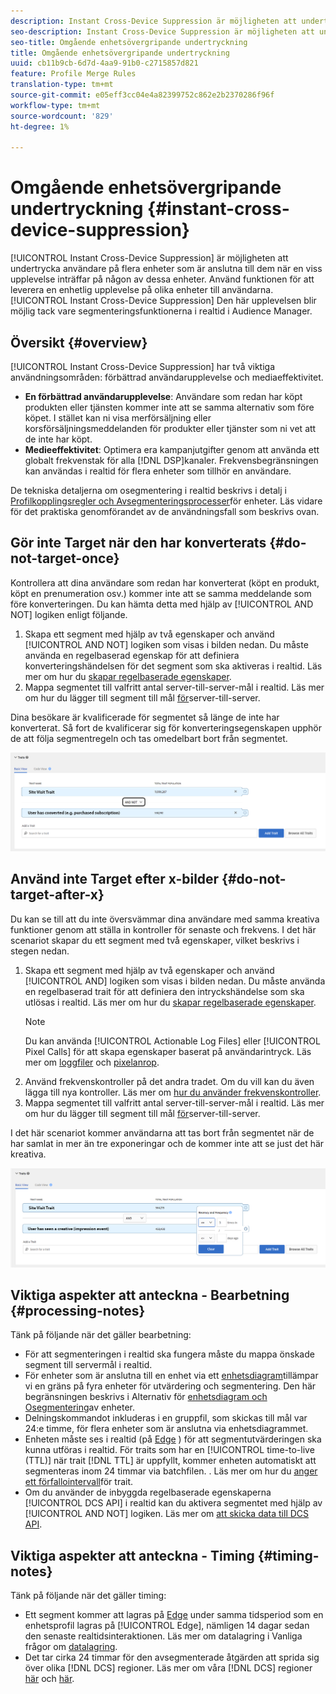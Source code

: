 ```yaml
---
description: Instant Cross-Device Suppression är möjligheten att undertrycka användare på flera enheter som är anslutna till dem när en viss upplevelse inträffar på någon av dessa enheter. Använd funktionen för direkt undertryckning mellan enheter för att leverera en enhetlig upplevelse på olika enheter till användarna. Den här upplevelsen blir möjlig tack vare segmenteringsfunktionerna i realtid i Audience Manager.
seo-description: Instant Cross-Device Suppression är möjligheten att undertrycka användare på flera enheter som är anslutna till dem när en viss upplevelse inträffar på någon av dessa enheter. Använd funktionen för direkt undertryckning mellan enheter för att leverera en enhetlig upplevelse på olika enheter till användarna. Den här upplevelsen blir möjlig tack vare segmenteringsfunktionerna i realtid i Audience Manager.
seo-title: Omgående enhetsövergripande undertryckning
title: Omgående enhetsövergripande undertryckning
uuid: cb11b9cb-6d7d-4aa9-91b0-c2715857d821
feature: Profile Merge Rules
translation-type: tm+mt
source-git-commit: e05eff3cc04e4a82399752c862e2b2370286f96f
workflow-type: tm+mt
source-wordcount: '829'
ht-degree: 1%

---
```



# Omgående enhetsövergripande undertryckning {#instant-cross-device-suppression}

[!UICONTROL Instant Cross-Device Suppression] är möjligheten att undertrycka användare på flera enheter som är anslutna till dem när en viss upplevelse inträffar på någon av dessa enheter. Använd funktionen för att leverera en enhetlig upplevelse på olika enheter till användarna. [!UICONTROL Instant Cross-Device Suppression] Den här upplevelsen blir möjlig tack vare segmenteringsfunktionerna i realtid i Audience Manager.

## Översikt {#overview}

[!UICONTROL Instant Cross-Device Suppression] har två viktiga användningsområden: förbättrad användarupplevelse och mediaeffektivitet.

* **En förbättrad användarupplevelse**: Användare som redan har köpt produkten eller tjänsten kommer inte att se samma alternativ som före köpet. I stället kan ni visa merförsäljning eller korsförsäljningsmeddelanden för produkter eller tjänster som ni vet att de inte har köpt.
* **Medieeffektivitet**: Optimera era kampanjutgifter genom att använda ett globalt frekvenstak för alla [!DNL DSP]kanaler. Frekvensbegränsningen kan användas i realtid för flera enheter som tillhör en användare.

De tekniska detaljerna om osegmentering i realtid beskrivs i detalj i [Profilkopplingsregler och Avsegmenteringsprocesser](merge-rule-unsegment.md)för enheter. Läs vidare för det praktiska genomförandet av de användningsfall som beskrivs ovan.

## Gör inte Target när den har konverterats {#do-not-target-once}

Kontrollera att dina användare som redan har konverterat (köpt en produkt, köpt en prenumeration osv.) kommer inte att se samma meddelande som före konverteringen. Du kan hämta detta med hjälp av [!UICONTROL AND NOT] logiken enligt följande.

1. Skapa ett segment med hjälp av två egenskaper och använd [!UICONTROL AND NOT] logiken som visas i bilden nedan. Du måste använda en regelbaserad egenskap för att definiera konverteringshändelsen för det segment som ska aktiveras i realtid. Läs mer om hur du [skapar regelbaserade egenskaper](../traits/create-onboarded-rule-based-traits.md).
2. Mappa segmentet till valfritt antal server-till-server-mål i realtid. Läs mer om hur du lägger till segment till mål [för](../destinations/add-edit-segments.md)server-till-server.

Dina besökare är kvalificerade för segmentet så länge de inte har konverterat. Så fort de kvalificerar sig för konverteringsegenskapen upphör de att följa segmentregeln och tas omedelbart bort från segmentet.

![](assets/and_not_use_case.png)

## Använd inte Target efter x-bilder {#do-not-target-after-x}

Du kan se till att du inte översvämmar dina användare med samma kreativa funktioner genom att ställa in kontroller för senaste och frekvens. I det här scenariot skapar du ett segment med två egenskaper, vilket beskrivs i stegen nedan.

1. Skapa ett segment med hjälp av två egenskaper och använd [!UICONTROL AND] logiken som visas i bilden nedan. Du måste använda en regelbaserad trait för att definiera den intryckshändelse som ska utlösas i realtid. Läs mer om hur du [skapar regelbaserade egenskaper](../traits/create-onboarded-rule-based-traits.md).
   >[!NOTE]
   >
   >Du kan använda [!UICONTROL Actionable Log Files] eller [!UICONTROL Pixel Calls] för att skapa egenskaper baserat på användarintryck. Läs mer om [loggfiler](../../integration/media-data-integration/actionable-log-files.md) och [pixelanrop](../../integration/media-data-integration/impression-data-pixels.md).
2. Använd frekvenskontroller på det andra tradet. Om du vill kan du även lägga till nya kontroller. Läs mer om [hur du använder frekvenskontroller](../segments/recency-and-frequency.md).
3. Mappa segmentet till valfritt antal server-till-server-mål i realtid. Läs mer om hur du lägger till segment till mål [för](../destinations/add-edit-segments.md)server-till-server.

I det här scenariot kommer användarna att tas bort från segmentet när de har samlat in mer än tre exponeringar och de kommer inte att se just det här kreativa.

![](assets/impressions_use_case.png)

## Viktiga aspekter att anteckna - Bearbetning {#processing-notes}

Tänk på följande när det gäller bearbetning:

* För att segmenteringen i realtid ska fungera måste du mappa önskade segment till servermål i realtid.
* För enheter som är anslutna till en enhet via ett [enhetsdiagram](profile-link-use-case.md#recommendations)tillämpar vi en gräns på fyra enheter för utvärdering och segmentering. Den här begränsningen beskrivs i Alternativ för [enhetsdiagram och Osegmentering](merge-rule-unsegment.md#device-graph-options-unsegmentation)av enheter. &#x200B;
* Delningskommandot inkluderas i en gruppfil, som skickas till mål var 24:e timme, för flera enheter som är anslutna via enhetsdiagrammet.
* Enheten måste ses i realtid (på [Edge](../../reference/system-components/components-edge.md) ) för att segmentutvärderingen ska kunna utföras i realtid. För traits som har en [!UICONTROL time-to-live (TTL)] när trait [!DNL TTL] är uppfyllt, kommer enheten automatiskt att segmenteras inom 24 timmar via batchfilen. &#x200B;. Läs mer om hur du [anger ett förfallointervall](../traits/create-onboarded-rule-based-traits.md#set-expiration-interval)för trait.
* Om du använder de inbyggda regelbaserade egenskaperna [!UICONTROL DCS API] i realtid kan du aktivera segmentet med hjälp av [!UICONTROL AND NOT] logiken. Läs mer om [att skicka data till DCS API](../../api/dcs-intro/dcs-event-calls/dcs-url-send.md). &#x200B;

## Viktiga aspekter att anteckna - Timing {#timing-notes}

Tänk på följande när det gäller timing:

* Ett segment kommer att lagras på [Edge](../../reference/system-components/components-edge.md) under samma tidsperiod som en enhetsprofil lagras på [!UICONTROL Edge], nämligen 14 dagar sedan den senaste realtidsinteraktionen. Läs mer om datalagring i Vanliga frågor om [datalagring](../../faq/faq-privacy.md#data-retention-faq).
* Det tar cirka 24 timmar för den avsegmenterade åtgärden att sprida sig över olika [!DNL DCS] regioner. Läs mer om våra [!DNL DCS] regioner [här](../..//reference/system-components/components-data-collection.md) och [här](../../api/dcs-intro/dcs-api-reference/dcs-regions.md).
